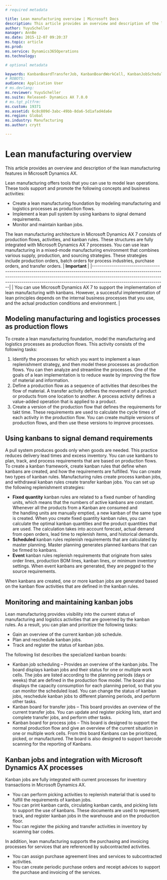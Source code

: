 ```yaml
---
# required metadata

title: Lean manufacturing overview | Microsoft Docs
description: This article provides an overview and description of the lean manufacturing features in Microsoft Dynamics AX.
author: YuyuScheller
manager: AnnBe
ms.date: 2015-12-07 09:20:37
ms.topic: article
ms.prod: 
ms.service: Dynamics365Operations
ms.technology: 

# optional metadata

keywords: KanbanBoardTransferJob, KanbanBoardWorkCell, KanbanJobSchedulingListPage, LeanProductionFlow
# ROBOTS: 
audience: Application User
# ms.devlang: 
ms.reviewer: YuyuScheller
ms.suite: Released- Dynamics AX 7.0.0
# ms.tgt_pltfrm: 
ms.custom: 19371
ms.assetid: 6c8c809d-3abc-49bb-8da6-5d1afad4da6e
ms.region: Global
ms.industry: Manufacturing
ms.author: crytt

---
```


# Lean manufacturing overview

This article provides an overview and description of the lean manufacturing features in Microsoft Dynamics AX.

Lean manufacturing offers tools that you can use to model lean operations. These tools support and promote the following concepts and business activities:
-   Create a lean manufacturing foundation by modeling manufacturing and logistics processes as production flows.
-   Implement a lean pull system by using kanbans to signal demand requirements.
-   Monitor and maintain kanban jobs.

The lean manufacturing architecture in Microsoft Dynamics AX 7 consists of production flows, activities, and kanban rules. These structures are fully integrated with Microsoft Dynamics AX 7 processes. You can use lean manufacturing in a mixed-mode manufacturing environment that combines various supply, production, and sourcing strategies. These strategies include production orders, batch orders for process industries, purchase orders, and transfer orders.
| **Important**                                                                                                                                                                                                                                                                |
|------------------------------------------------------------------------------------------------------------------------------------------------------------------------------------------------------------------------------------------------------------------------------|
| You can use Microsoft Dynamics AX 7 to support the implementation of lean manufacturing with kanbans. However, a successful implementation of lean principles depends on the internal business processes that you use, and the actual production conditions and environment. |

## Modeling manufacturing and logistics processes as production flows
To create a lean manufacturing foundation, model the manufacturing and logistics processes as production flows. This activity consists of the following tasks:
1.  Identify the processes for which you want to implement a lean replenishment strategy, and then model these processes as production flows. You can then analyze and streamline the processes. One of the goals of a lean implementation is to reduce waste by improving the flow of material and information.
2.  Define a production flow as a sequence of activities that describes the flow of material. A transfer activity defines the movement of a product or products from one location to another. A process activity defines a value-added operation that is applied to a product.
3.  Create a version of the production flow that defines the requirements for takt time. These requirements are used to calculate the cycle times of each activity in the production flow. You can create multiple versions of production flows, and then use these versions to improve processes.

## Using kanbans to signal demand requirements
A pull system produces goods only when goods are needed. This practice reduces delivery lead times and excess inventory. You can use kanbans to plan, track, and process requirements that are based on production flows. To create a kanban framework, create kanban rules that define when kanbans are created, and how the requirements are fulfilled. You can create two types of kanban rules. Manufacturing rules create process kanban jobs, and withdrawal kanban rules create transfer kanban jobs. You can set up the following replenishment strategies:
-   **Fixed quantity** kanban rules are related to a fixed number of handling units, which means that the numbers of active kanbans are constant. Whenever all the products from a Kanban are consumed and the handling units are manually emptied, a new kanban of the same type is created. When you create fixed quantity kanban rules, you can calculate the optimal kanban quantities and the product quantities that are used. The calculation takes into account forecast, actual demand from open orders, lead time to replenish items, and historical demands.
-   **Scheduled** kanban rules replenish requirements that are calculated by master planning. Master planning generates planned kanbans that can be firmed to kanbans.
-   **Event** kanban rules replenish requirements that originate from sales order lines, production BOM lines, kanban lines, or minimum inventory settings. When event kanbans are generated, they are pegged to the source requirements.

When kanbans are created, one or more kanban jobs are generated based on the kanban flow activities that are defined in the kanban rules.

## Monitoring and maintaining kanban jobs
Lean manufacturing provides visibility into the current status of manufacturing and logistics activities that are governed by the kanban rules. As a result, you can plan and prioritize the following tasks:

-   Gain an overview of the current kanban job schedule.
-   Plan and reschedule kanban jobs.
-   Track and register the status of kanban jobs.

The following list describes the specialized kanban boards:
-   Kanban job scheduling – Provides an overview of the kanban jobs. The board displays kanban jobs and their status for one or multiple work cells. The jobs are listed according to the planning periods (days or weeks) that are defined in the production flow model. The board also displays the capacity consumption for each planning period, so that you can monitor the scheduled load. You can change the status of kanban jobs, reschedule kanban jobs to different planning periods, and perform other tasks.
-   Kanban board for transfer jobs – This board provides an overview of the current transfer jobs. You can update and register picking lists, start and complete transfer jobs, and perform other tasks.
-   Kanban board for process jobs – This board is designed to support the normal production flow and give an overview of the current situation in one or multiple work cells. From this board Kanbans can be prioritized, picked, or manufactured. The board is also designed to support barcode scanning for the reporting of Kanbans.

## Kanban jobs and integration with Microsoft Dynamics AX processes
Kanban jobs are fully integrated with current processes for inventory transactions in Microsoft Dynamics AX.
-   You can perform picking activities to replenish material that is used to fulfill the requirements of kanban jobs.
-   You can print kanban cards, circulating kanban cards, and picking lists to support the use of kanbans. These documents are used to represent, track, and register kanban jobs in the warehouse and on the production floor.
-   You can register the picking and transfer activities in inventory by scanning bar codes.

In addition, lean manufacturing supports the purchasing and invoicing processes for services that are referenced by subcontracted activities.
-   You can assign purchase agreement lines and services to subcontracted activities.
-   You can create periodic purchase orders and receipt advices to support the purchase and invoicing of the services.



